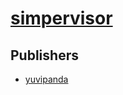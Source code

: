 # [simpervisor](https://pypi.org/project/simpervisor)



## Publishers
- [yuvipanda](https://pypi.org/user/yuvipanda)

